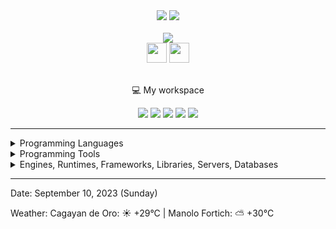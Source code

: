 <div align='center'>
    <a href="https://github.com/egargo/"><img src="https://img.shields.io/badge/GitHub-100000?style=for-the-badge&logo=github&logoColor=white)](https://github.com/egargo"></a>
    <a href="https://www.codewars.com/users/egargo/"><img src="https://img.shields.io/badge/Codewars-B1361E?style=for-the-badge&logo=Codewars&logoColor=white)](https://www.codewars.com/users/egargo"></a>
    <br><br>
    <img src="https://github-readme-stats.vercel.app/api?username=egargo&show_icons=true&count_private=true&include_all_commits=true&theme=transparent&rank_icon=github">
    <br>
    <img src="https://www.codewars.com/users/egargo/badges/micro" height="32">
    <img src="https://projecteuler.net/profile/egargo.png" height="32">
    <br><br>
    <p>💻 My workspace</p>
    <img src="https://wakatime.com/badge/user/d64bde0d-39f6-49db-9bd8-8f41329fb145.svg?style=flat-square">
    <img src="https://img.shields.io/badge/Pop!_OS-48B9C7?style=flat-square&logo=Pop!_OS&logoColor=white">
    <img src="https://img.shields.io/badge/AMD%20Ryzen_5_3550H-ED1C24?style=flat-square&logo=amd&logoColor=white"/>
    <img src="https://img.shields.io/badge/RAM-16GB-%230071C5.svg?&style=flat-square&logoColor=white" />
    <img src="https://img.shields.io/badge/nvidia-GTX%201650-%2376B900.svg?&style=flat-square&logo=nvidia&logoColor=white" />
</div>

---

<div>
    <details>
        <summary>Programming Languages</summary>
            <img src="https://img.shields.io/badge/Rust-black?style=flat-square&logo=rust&logoColor=#E57324">
            <img src="https://img.shields.io/badge/Python-FFD43B?style=flat-square&logo=python&logoColor=blue">
            <img src="https://img.shields.io/badge/GNU%20Bash-4EAA25?style=flat-square&logo=GNU%20Bash&logoColor=white">
            <img src="https://img.shields.io/badge/JavaScript-323330?style=flat-square&logo=javascript&logoColor=F7DF1E">
            <img src="https://img.shields.io/badge/TypeScript-007ACC?style=flat-square&logo=typescript&logoColor=white">
            <img src="https://img.shields.io/badge/C%2B%2B-00599C?style=flat-square&logo=c%2B%2B&logoColor=white">
            <img src="https://img.shields.io/badge/Go-00ADD8?style=flat-square&logo=go&logoColor=white">
            <img src="https://img.shields.io/badge/Java-ED8B00?style=flat-square&logo=openjdk&logoColor=white">
            <img src="https://img.shields.io/badge/C-00599C?style=flat-square&logo=c&logoColor=white">
            <img src="https://img.shields.io/badge/HTML5-E34F26?style=flat-square&logo=html5&logoColor=white">
            <img src="https://img.shields.io/badge/CSS3-1572B6?style=flat-square&logo=css3&logoColor=white">
    </details>
    <details>
        <summary>Programming Tools</summary>
            <img src="https://img.shields.io/badge/Linux-FCC624?style=flat-square&logo=linux&logoColor=black">
            <img src="https://img.shields.io/badge/alacritty-F46D01?style=flat-square&logo=alacritty&logoColor=white">
            <img src="https://img.shields.io/badge/tmux-1BB91F?style=flat-square&logo=tmux&logoColor=white">
            <img src="https://img.shields.io/badge/NeoVim-%2357A143.svg?&style=flat-square&logo=neovim&logoColor=white">
            <img src="https://img.shields.io/badge/GIT-E44C30?style=flat-square&logo=git&logoColor=white">
            <img src="https://img.shields.io/badge/cURL-073551?style=flat-square&logo=curl&logoColor=white">
            <img src="https://img.shields.io/badge/Postman-FF6C37?style=flat-square&logo=Postman&logoColor=white">
            <img src="https://img.shields.io/badge/Docker-2CA5E0?style=flat-square&logo=docker&logoColor=white">
            <img src="https://img.shields.io/badge/LaTeX-47A141?style=flat-square&logo=LaTeX&logoColor=white">
    </details>
    <details>
        <summary>Engines, Runtimes, Frameworks, Libraries, Servers, Databases</summary>
            <img src="https://img.shields.io/badge/Actix-000000?style=flat-square&logo=rust&logoColor=white">
            <img src="https://img.shields.io/badge/Nginx-009639?style=flat-square&logo=nginx&logoColor=white">
            <img src="https://img.shields.io/badge/MySQL-005C84?style=flat-square&logo=mysql&logoColor=white">
            <img src="https://img.shields.io/badge/Node%20js-339933?style=flat-square&logo=nodedotjs&logoColor=white">
            <img src="https://img.shields.io/badge/Godot-478CBF?style=flat-square&logo=GodotEngine&logoColor=white">
            <img src="https://img.shields.io/badge/Express%20js-000000?style=flat-square&logo=express&logoColor=white">
            <img src="https://img.shields.io/badge/React-20232A?style=flat-square&logo=react&logoColor=61DAFB">
    </details>
</div>

---

Date: September 10, 2023 (Sunday)

Weather: Cagayan de Oro: ☀️   +29°C | Manolo Fortich: ⛅️  +30°C
